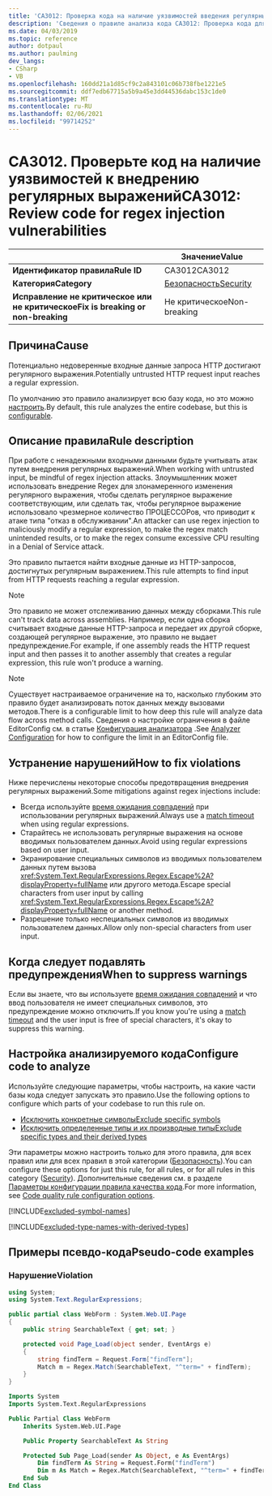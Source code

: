 ```yaml
---
title: 'CA3012: Проверка кода на наличие уязвимостей введения регулярных выражений (анализ кода)'
description: 'Сведения о правиле анализа кода CA3012: Проверка кода для уязвимостей внедрения регулярных выражений'
ms.date: 04/03/2019
ms.topic: reference
author: dotpaul
ms.author: paulming
dev_langs:
- CSharp
- VB
ms.openlocfilehash: 160dd21a1d85cf9c2a843101c06b738fbe1221e5
ms.sourcegitcommit: ddf7edb67715a5b9a45e3dd44536dabc153c1de0
ms.translationtype: MT
ms.contentlocale: ru-RU
ms.lasthandoff: 02/06/2021
ms.locfileid: "99714252"
---
```

# <a name="ca3012-review-code-for-regex-injection-vulnerabilities"></a><span data-ttu-id="51da9-103">CA3012. Проверьте код на наличие уязвимостей к внедрению регулярных выражений</span><span class="sxs-lookup"><span data-stu-id="51da9-103">CA3012: Review code for regex injection vulnerabilities</span></span>

| | <span data-ttu-id="51da9-104">Значение</span><span class="sxs-lookup"><span data-stu-id="51da9-104">Value</span></span> |
|-|-|
| <span data-ttu-id="51da9-105">**Идентификатор правила**</span><span class="sxs-lookup"><span data-stu-id="51da9-105">**Rule ID**</span></span> |<span data-ttu-id="51da9-106">CA3012</span><span class="sxs-lookup"><span data-stu-id="51da9-106">CA3012</span></span>|
| <span data-ttu-id="51da9-107">**Категория**</span><span class="sxs-lookup"><span data-stu-id="51da9-107">**Category**</span></span> |[<span data-ttu-id="51da9-108">Безопасность</span><span class="sxs-lookup"><span data-stu-id="51da9-108">Security</span></span>](security-warnings.md)|
| <span data-ttu-id="51da9-109">**Исправление не критическое или не критическое**</span><span class="sxs-lookup"><span data-stu-id="51da9-109">**Fix is breaking or non-breaking**</span></span> |<span data-ttu-id="51da9-110">Не критическое</span><span class="sxs-lookup"><span data-stu-id="51da9-110">Non-breaking</span></span>|

## <a name="cause"></a><span data-ttu-id="51da9-111">Причина</span><span class="sxs-lookup"><span data-stu-id="51da9-111">Cause</span></span>

<span data-ttu-id="51da9-112">Потенциально недоверенные входные данные запроса HTTP достигают регулярного выражения.</span><span class="sxs-lookup"><span data-stu-id="51da9-112">Potentially untrusted HTTP request input reaches a regular expression.</span></span>

<span data-ttu-id="51da9-113">По умолчанию это правило анализирует всю базу кода, но это можно [настроить](#configure-code-to-analyze).</span><span class="sxs-lookup"><span data-stu-id="51da9-113">By default, this rule analyzes the entire codebase, but this is [configurable](#configure-code-to-analyze).</span></span>

## <a name="rule-description"></a><span data-ttu-id="51da9-114">Описание правила</span><span class="sxs-lookup"><span data-stu-id="51da9-114">Rule description</span></span>

<span data-ttu-id="51da9-115">При работе с ненадежными входными данными будьте учитывать атак путем внедрения регулярных выражений.</span><span class="sxs-lookup"><span data-stu-id="51da9-115">When working with untrusted input, be mindful of regex injection attacks.</span></span> <span data-ttu-id="51da9-116">Злоумышленник может использовать внедрение Regex для злонамеренного изменения регулярного выражения, чтобы сделать регулярное выражение соответствующим, или сделать так, чтобы регулярное выражение использовало чрезмерное количество ПРОЦЕССОРов, что приводит к атаке типа "отказ в обслуживании".</span><span class="sxs-lookup"><span data-stu-id="51da9-116">An attacker can use regex injection to maliciously modify a regular expression, to make the regex match unintended results, or to make the regex consume excessive CPU resulting in a Denial of Service attack.</span></span>

<span data-ttu-id="51da9-117">Это правило пытается найти входные данные из HTTP-запросов, достигнутых регулярным выражением.</span><span class="sxs-lookup"><span data-stu-id="51da9-117">This rule attempts to find input from HTTP requests reaching a regular expression.</span></span>

> [!NOTE]
> <span data-ttu-id="51da9-118">Это правило не может отслеживанию данных между сборками.</span><span class="sxs-lookup"><span data-stu-id="51da9-118">This rule can't track data across assemblies.</span></span> <span data-ttu-id="51da9-119">Например, если одна сборка считывает входные данные HTTP-запроса и передает их другой сборке, создающей регулярное выражение, это правило не выдает предупреждение.</span><span class="sxs-lookup"><span data-stu-id="51da9-119">For example, if one assembly reads the HTTP request input and then passes it to another assembly that creates a regular expression, this rule won't produce a warning.</span></span>

> [!NOTE]
> <span data-ttu-id="51da9-120">Существует настраиваемое ограничение на то, насколько глубоким это правило будет анализировать поток данных между вызовами методов.</span><span class="sxs-lookup"><span data-stu-id="51da9-120">There is a configurable limit to how deep this rule will analyze data flow across method calls.</span></span> <span data-ttu-id="51da9-121">Сведения о настройке ограничения в файле EditorConfig см. в статье [Конфигурация анализатора](https://github.com/dotnet/roslyn-analyzers/blob/master/docs/Analyzer%20Configuration.md#dataflow-analysis) .</span><span class="sxs-lookup"><span data-stu-id="51da9-121">See [Analyzer Configuration](https://github.com/dotnet/roslyn-analyzers/blob/master/docs/Analyzer%20Configuration.md#dataflow-analysis) for how to configure the limit in an EditorConfig file.</span></span>

## <a name="how-to-fix-violations"></a><span data-ttu-id="51da9-122">Устранение нарушений</span><span class="sxs-lookup"><span data-stu-id="51da9-122">How to fix violations</span></span>

<span data-ttu-id="51da9-123">Ниже перечислены некоторые способы предотвращения внедрения регулярных выражений.</span><span class="sxs-lookup"><span data-stu-id="51da9-123">Some mitigations against regex injections include:</span></span>

- <span data-ttu-id="51da9-124">Всегда используйте [время ожидания совпадений](../../../standard/base-types/best-practices.md#use-time-out-values) при использовании регулярных выражений.</span><span class="sxs-lookup"><span data-stu-id="51da9-124">Always use a [match timeout](../../../standard/base-types/best-practices.md#use-time-out-values) when using regular expressions.</span></span>
- <span data-ttu-id="51da9-125">Старайтесь не использовать регулярные выражения на основе вводимых пользователем данных.</span><span class="sxs-lookup"><span data-stu-id="51da9-125">Avoid using regular expressions based on user input.</span></span>
- <span data-ttu-id="51da9-126">Экранирование специальных символов из вводимых пользователем данных путем вызова <xref:System.Text.RegularExpressions.Regex.Escape%2A?displayProperty=fullName> или другого метода.</span><span class="sxs-lookup"><span data-stu-id="51da9-126">Escape special characters from user input by calling <xref:System.Text.RegularExpressions.Regex.Escape%2A?displayProperty=fullName> or another method.</span></span>
- <span data-ttu-id="51da9-127">Разрешение только неспециальных символов из вводимых пользователем данных.</span><span class="sxs-lookup"><span data-stu-id="51da9-127">Allow only non-special characters from user input.</span></span>

## <a name="when-to-suppress-warnings"></a><span data-ttu-id="51da9-128">Когда следует подавлять предупреждения</span><span class="sxs-lookup"><span data-stu-id="51da9-128">When to suppress warnings</span></span>

<span data-ttu-id="51da9-129">Если вы знаете, что вы используете [время ожидания совпадений](../../../standard/base-types/best-practices.md#use-time-out-values) и что ввод пользователя не имеет специальных символов, это предупреждение можно отключить.</span><span class="sxs-lookup"><span data-stu-id="51da9-129">If you know you're using a [match timeout](../../../standard/base-types/best-practices.md#use-time-out-values) and the user input is free of special characters, it's okay to suppress this warning.</span></span>

## <a name="configure-code-to-analyze"></a><span data-ttu-id="51da9-130">Настройка анализируемого кода</span><span class="sxs-lookup"><span data-stu-id="51da9-130">Configure code to analyze</span></span>

<span data-ttu-id="51da9-131">Используйте следующие параметры, чтобы настроить, на какие части базы кода следует запускать это правило.</span><span class="sxs-lookup"><span data-stu-id="51da9-131">Use the following options to configure which parts of your codebase to run this rule on.</span></span>

- [<span data-ttu-id="51da9-132">Исключить конкретные символы</span><span class="sxs-lookup"><span data-stu-id="51da9-132">Exclude specific symbols</span></span>](#exclude-specific-symbols)
- [<span data-ttu-id="51da9-133">Исключить определенные типы и их производные типы</span><span class="sxs-lookup"><span data-stu-id="51da9-133">Exclude specific types and their derived types</span></span>](#exclude-specific-types-and-their-derived-types)

<span data-ttu-id="51da9-134">Эти параметры можно настроить только для этого правила, для всех правил или для всех правил в этой категории ([Безопасность](security-warnings.md)).</span><span class="sxs-lookup"><span data-stu-id="51da9-134">You can configure these options for just this rule, for all rules, or for all rules in this category ([Security](security-warnings.md)).</span></span> <span data-ttu-id="51da9-135">Дополнительные сведения см. в разделе [Параметры конфигурации правила качества кода](../code-quality-rule-options.md).</span><span class="sxs-lookup"><span data-stu-id="51da9-135">For more information, see [Code quality rule configuration options](../code-quality-rule-options.md).</span></span>

[!INCLUDE[excluded-symbol-names](~/includes/code-analysis/excluded-symbol-names.md)]

[!INCLUDE[excluded-type-names-with-derived-types](~/includes/code-analysis/excluded-type-names-with-derived-types.md)]

## <a name="pseudo-code-examples"></a><span data-ttu-id="51da9-136">Примеры псевдо-кода</span><span class="sxs-lookup"><span data-stu-id="51da9-136">Pseudo-code examples</span></span>

### <a name="violation"></a><span data-ttu-id="51da9-137">Нарушение</span><span class="sxs-lookup"><span data-stu-id="51da9-137">Violation</span></span>

```csharp
using System;
using System.Text.RegularExpressions;

public partial class WebForm : System.Web.UI.Page
{
    public string SearchableText { get; set; }

    protected void Page_Load(object sender, EventArgs e)
    {
        string findTerm = Request.Form["findTerm"];
        Match m = Regex.Match(SearchableText, "^term=" + findTerm);
    }
}
```

```vb
Imports System
Imports System.Text.RegularExpressions

Public Partial Class WebForm
    Inherits System.Web.UI.Page

    Public Property SearchableText As String

    Protected Sub Page_Load(sender As Object, e As EventArgs)
        Dim findTerm As String = Request.Form("findTerm")
        Dim m As Match = Regex.Match(SearchableText, "^term=" + findTerm)
    End Sub
End Class
```
